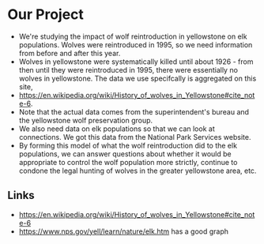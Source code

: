 # Our Project
- We're studying the impact of wolf reintroduction in yellowstone on elk populations. Wolves were reintroduced in 1995, so we need information from before and after this year. 
- Wolves in yellowstone were systematically killed until about 1926 - from then until they were reintroduced in 1995, there were essentially no wolves in yellowstone. The data we use specifcally is aggregated on this site, 
- https://en.wikipedia.org/wiki/History_of_wolves_in_Yellowstone#cite_note-6.
- Note that the actual data comes from the superintendent's bureau and the yellowstone wolf preservation group. 
- We also need data on elk populations so that we can look at connections. We got this data from the National Park Services website. 
- By forming this model of what the wolf reintroduction did to the elk populations, we can answer questions about whether it would be appropriate to control the wolf population more strictly, continue to condone the legal hunting of wolves in the greater yellowstone area, etc.

## Links
- https://en.wikipedia.org/wiki/History_of_wolves_in_Yellowstone#cite_note-6
- https://www.nps.gov/yell/learn/nature/elk.htm has a good graph
